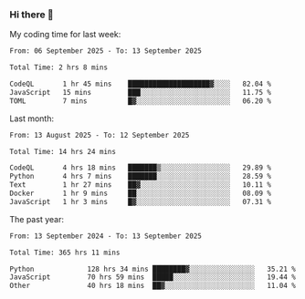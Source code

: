 ### Hi there 👋

My coding time for last week:

<!--START_SECTION:week-->

```txt
From: 06 September 2025 - To: 13 September 2025

Total Time: 2 hrs 8 mins

CodeQL       1 hr 45 mins    ████████████████████▓░░░░   82.04 %
JavaScript   15 mins         ███░░░░░░░░░░░░░░░░░░░░░░   11.75 %
TOML         7 mins          █▓░░░░░░░░░░░░░░░░░░░░░░░   06.20 %
```

<!--END_SECTION:week-->

Last month:

<!--START_SECTION:month-->

```txt
From: 13 August 2025 - To: 12 September 2025

Total Time: 14 hrs 24 mins

CodeQL       4 hrs 18 mins   ███████▒░░░░░░░░░░░░░░░░░   29.89 %
Python       4 hrs 7 mins    ███████░░░░░░░░░░░░░░░░░░   28.59 %
Text         1 hr 27 mins    ██▓░░░░░░░░░░░░░░░░░░░░░░   10.11 %
Docker       1 hr 9 mins     ██░░░░░░░░░░░░░░░░░░░░░░░   08.09 %
JavaScript   1 hr 3 mins     █▓░░░░░░░░░░░░░░░░░░░░░░░   07.31 %
```

<!--END_SECTION:month-->

The past year:

<!--START_SECTION:year-->

```txt
From: 13 September 2024 - To: 13 September 2025

Total Time: 365 hrs 11 mins

Python             128 hrs 34 mins ████████▓░░░░░░░░░░░░░░░░   35.21 %
JavaScript         70 hrs 59 mins  █████░░░░░░░░░░░░░░░░░░░░   19.44 %
Other              40 hrs 18 mins  ██▓░░░░░░░░░░░░░░░░░░░░░░   11.04 %
```

<!--END_SECTION:year-->
